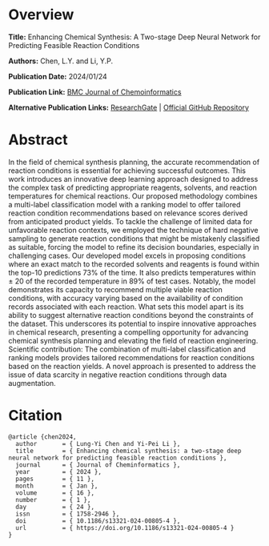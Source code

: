 # Overview
**Title:**
Enhancing Chemical Synthesis: A Two-stage Deep Neural Network for Predicting Feasible Reaction Conditions

**Authors:**
Chen, L.Y. and Li, Y.P.

**Publication Date:**
2024/01/24

**Publication Link:**
[BMC Journal of Chemoinformatics](https://jcheminf.biomedcentral.com/articles/10.1186/s13321-024-00805-4)

**Alternative Publication Links:**
[ResearchGate](https://www.researchgate.net/publication/377662292_Enhancing_chemical_synthesis_a_two-stage_deep_neural_network_for_predicting_feasible_reaction_conditions) |
[Official GitHub Repository](https://github.com/Lung-Yi/rxn_yield_context)


# Abstract
In the field of chemical synthesis planning, the accurate recommendation of reaction conditions is essential for achieving successful outcomes. 
This work introduces an innovative deep learning approach designed to address the complex task of predicting appropriate reagents, solvents, and reaction temperatures for chemical reactions. 
Our proposed methodology combines a multi-label classification model with a ranking model to offer tailored reaction condition recommendations based on relevance scores derived from anticipated product yields. 
To tackle the challenge of limited data for unfavorable reaction contexts, we employed the technique of hard negative sampling to generate reaction conditions that might be mistakenly classified as suitable, forcing the model to refine its decision boundaries, especially in challenging cases. 
Our developed model excels in proposing conditions where an exact match to the recorded solvents and reagents is found within the top-10 predictions 73% of the time. 
It also predicts temperatures within ± 20 of the recorded temperature in 89% of test cases. 
Notably, the model demonstrates its capacity to recommend multiple viable reaction conditions, with accuracy varying based on the availability of condition records associated with each reaction. 
What sets this model apart is its ability to suggest alternative reaction conditions beyond the constraints of the dataset. 
This underscores its potential to inspire innovative approaches in chemical research, presenting a compelling opportunity for advancing chemical synthesis planning and elevating the field of reaction engineering. Scientific contribution: The combination of multi-label classification and ranking models provides tailored recommendations for reaction conditions based on the reaction yields. 
A novel approach is presented to address the issue of data scarcity in negative reaction conditions through data augmentation.


# Citation
```
@article {chen2024,
  author       = { Lung-Yi Chen and Yi-Pei Li },
  title        = { Enhancing chemical synthesis: a two-stage deep neural network for predicting feasible reaction conditions },
  journal      = { Journal of Cheminformatics },
  year         = { 2024 },
  pages        = { 11 },
  month        = { Jan },
  volume       = { 16 },
  number       = { 1 },
  day          = { 24 },
  issn         = { 1758-2946 },
  doi          = { 10.1186/s13321-024-00805-4 },
  url          = { https://doi.org/10.1186/s13321-024-00805-4 }
}
```

